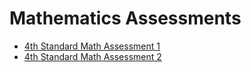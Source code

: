 <!--
marp: true
theme: academic
math: katex
class:
 - invert
-->

# Mathematics Assessments

- [4th Standard Math Assessment 1](./4th-std-math-ass-1.html)
- [4th Standard Math Assessment 2](./4th-std-math-ass-2.html)